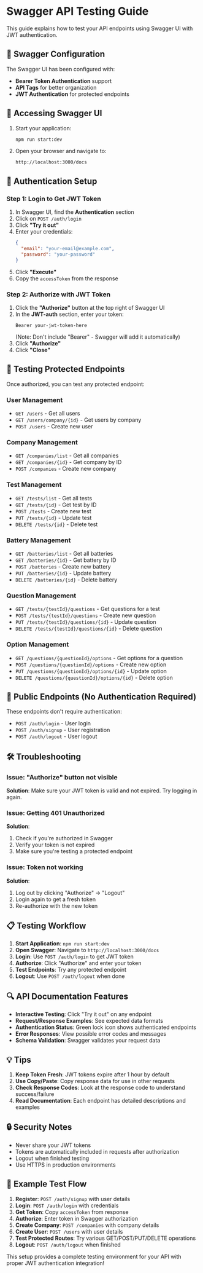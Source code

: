 # Swagger API Testing Guide

This guide explains how to test your API endpoints using Swagger UI with JWT authentication.

## 🔧 Swagger Configuration

The Swagger UI has been configured with:
- **Bearer Token Authentication** support
- **API Tags** for better organization
- **JWT Authentication** for protected endpoints

## 🚀 Accessing Swagger UI

1. Start your application:
   ```bash
   npm run start:dev
   ```

2. Open your browser and navigate to:
   ```
   http://localhost:3000/docs
   ```

## 🔐 Authentication Setup

### Step 1: Login to Get JWT Token

1. In Swagger UI, find the **Authentication** section
2. Click on `POST /auth/login`
3. Click **"Try it out"**
4. Enter your credentials:
   ```json
   {
     "email": "your-email@example.com",
     "password": "your-password"
   }
   ```
5. Click **"Execute"**
6. Copy the `accessToken` from the response

### Step 2: Authorize with JWT Token

1. Click the **"Authorize"** button at the top right of Swagger UI
2. In the **JWT-auth** section, enter your token:
   ```
   Bearer your-jwt-token-here
   ```
   (Note: Don't include "Bearer" - Swagger will add it automatically)
3. Click **"Authorize"**
4. Click **"Close"**

## 📝 Testing Protected Endpoints

Once authorized, you can test any protected endpoint:

### User Management
- `GET /users` - Get all users
- `GET /users/company/{id}` - Get users by company
- `POST /users` - Create new user

### Company Management
- `GET /companies/list` - Get all companies
- `GET /companies/{id}` - Get company by ID
- `POST /companies` - Create new company

### Test Management
- `GET /tests/list` - Get all tests
- `GET /tests/{id}` - Get test by ID
- `POST /tests` - Create new test
- `PUT /tests/{id}` - Update test
- `DELETE /tests/{id}` - Delete test

### Battery Management
- `GET /batteries/list` - Get all batteries
- `GET /batteries/{id}` - Get battery by ID
- `POST /batteries` - Create new battery
- `PUT /batteries/{id}` - Update battery
- `DELETE /batteries/{id}` - Delete battery

### Question Management
- `GET /tests/{testId}/questions` - Get questions for a test
- `POST /tests/{testId}/questions` - Create new question
- `PUT /tests/{testId}/questions/{id}` - Update question
- `DELETE /tests/{testId}/questions/{id}` - Delete question

### Option Management
- `GET /questions/{questionId}/options` - Get options for a question
- `POST /questions/{questionId}/options` - Create new option
- `PUT /questions/{questionId}/options/{id}` - Update option
- `DELETE /questions/{questionId}/options/{id}` - Delete option

## 🔄 Public Endpoints (No Authentication Required)

These endpoints don't require authentication:
- `POST /auth/login` - User login
- `POST /auth/signup` - User registration
- `POST /auth/logout` - User logout

## 🛠️ Troubleshooting

### Issue: "Authorize" button not visible
**Solution**: Make sure your JWT token is valid and not expired. Try logging in again.

### Issue: Getting 401 Unauthorized
**Solution**: 
1. Check if you're authorized in Swagger
2. Verify your token is not expired
3. Make sure you're testing a protected endpoint

### Issue: Token not working
**Solution**:
1. Log out by clicking "Authorize" → "Logout"
2. Login again to get a fresh token
3. Re-authorize with the new token

## 📋 Testing Workflow

1. **Start Application**: `npm run start:dev`
2. **Open Swagger**: Navigate to `http://localhost:3000/docs`
3. **Login**: Use `POST /auth/login` to get JWT token
4. **Authorize**: Click "Authorize" and enter your token
5. **Test Endpoints**: Try any protected endpoint
6. **Logout**: Use `POST /auth/logout` when done

## 🔍 API Documentation Features

- **Interactive Testing**: Click "Try it out" on any endpoint
- **Request/Response Examples**: See expected data formats
- **Authentication Status**: Green lock icon shows authenticated endpoints
- **Error Responses**: View possible error codes and messages
- **Schema Validation**: Swagger validates your request data

## 💡 Tips

1. **Keep Token Fresh**: JWT tokens expire after 1 hour by default
2. **Use Copy/Paste**: Copy response data for use in other requests
3. **Check Response Codes**: Look at the response code to understand success/failure
4. **Read Documentation**: Each endpoint has detailed descriptions and examples

## 🔒 Security Notes

- Never share your JWT tokens
- Tokens are automatically included in requests after authorization
- Logout when finished testing
- Use HTTPS in production environments

## 📱 Example Test Flow

1. **Register**: `POST /auth/signup` with user details
2. **Login**: `POST /auth/login` with credentials
3. **Get Token**: Copy `accessToken` from response
4. **Authorize**: Enter token in Swagger authorization
5. **Create Company**: `POST /companies` with company details
6. **Create User**: `POST /users` with user details
7. **Test Protected Routes**: Try various GET/POST/PUT/DELETE operations
8. **Logout**: `POST /auth/logout` when finished

This setup provides a complete testing environment for your API with proper JWT authentication integration!
